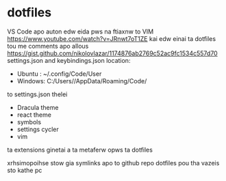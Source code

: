 # dotfiles

VS Code
apo auton edw eida pws na ftiaxnw to VIM https://www.youtube.com/watch?v=JRnwt7oT1ZE
kai edw einai ta dotfiles tou me comments apo allous https://gist.github.com/nikolovlazar/1174876ab2769c52ac9fc1534c557d70
settings.json and keybindings.json location:

* Ubuntu : ~/.config/Code/User
* Windows: C:/Users/<YOUR USER>/AppData/Roaming/Code/

to settings.json thelei
* Dracula theme
* react theme
* symbols
* settings cycler
* vim



ta extensions ginetai a ta metaferw opws ta dotfiles

xrhsimopoihse stow gia symlinks apo to github repo dotfiles pou tha vazeis sto kathe pc
